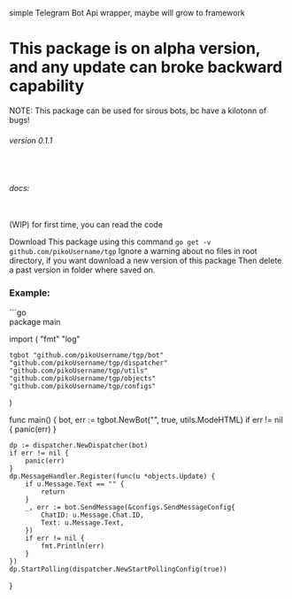 simple Telegram Bot Api wrapper, maybe will grow to framework 

<h1>
This package is on alpha version,
and any update can broke backward capability
</h1>

NOTE: This package can be used for sirous bots, bc have a kilotonn of bugs!

###### version 0.1.1
<br>

###### docs: 
<br>
 (WIP) for first time, you can read the code 

Download This package using this command `go get -v github.com/pikoUsername/tgp` 
Ignore a warning about no files in root directory, if you want download a new version of this package 
Then delete a past version in folder where saved on.

<h3>Example:</h3>
```go <br>
package main

import (
	"fmt"
	"log"

	tgbot "github.com/pikoUsername/tgp/bot"
	"github.com/pikoUsername/tgp/dispatcher"
	"github.com/pikoUsername/tgp/utils"
    "github.com/pikoUsername/tgp/objects"
    "github.com/pikoUsername/tgp/configs"
)

func main() {
	bot, err := tgbot.NewBot("<token>", true, utils.ModeHTML)
	if err != nil {
		panic(err)
	}

	dp := dispatcher.NewDispatcher(bot)
	if err != nil {
		panic(err)
	}
    dp.MessageHandler.Register(func(u *objects.Update) { 
        if u.Message.Text == "" { 
            return 
        }
        _, err := bot.SendMessage(&configs.SendMessageConfig{
            ChatID: u.Message.Chat.ID, 
            Text: u.Message.Text, 
        })
        if err != nil { 
            fmt.Println(err)
        }
    })
    dp.StartPolling(dispatcher.NewStartPollingConfig(true))
}
```
